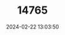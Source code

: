 ---
title: "14765"
category: "Nilssonia formosa"
draft: false
date: 2024-02-22 13:03:50
languages:
  English: ["Burmese Peacock Softshell"]
---